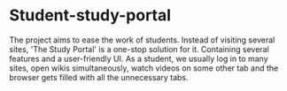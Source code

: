 # Student-study-portal
The project aims to ease the work of students. Instead of visiting several sites, 'The Study Portal' is a one-stop solution for it. Containing several features and a user-friendly UI. As a student, we usually log in to many sites, open wikis simultaneously, watch videos on some other tab and the browser gets filled with all the unnecessary tabs.
